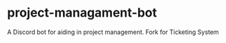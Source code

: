 # project-managament-bot
A Discord bot for aiding in project management.
Fork for Ticketing System 
